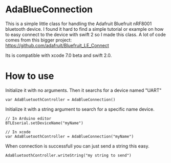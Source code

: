 # AdaBlueConnection
This is a simple little class for handling the Adafruit Bluefruit nRF8001 bluetooth device.
I found it hard to find a simple tutorial or example on how to easy connect to the device with swift 2 so I made
this class. A lot of code comes from this bigger project: https://github.com/adafruit/Bluefruit_LE_Connect

Its is compatible with xcode 7.0 beta and swift 2.0.

# How to use
Initialize it with no arguments. Then it searchs for a device named "UART" 
```
var AdaBluetoothController = AdaBlueConnection()
```
Initialize it with a string argument to search for a specific name device. 
 
```
// In Arduino editor
BTLEserial.setDeviceName("myName")

// In xcode
var AdaBluetoothController = AdaBlueConnection("myName")
```

When connection is successfull you can just send a string this easy.
```
AdaBluetoothController.writeString("my string to send")
```
